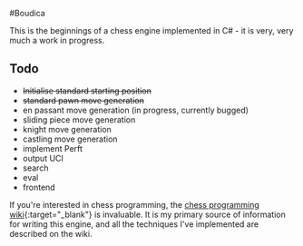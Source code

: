 #Boudica

This is the beginnings of a chess engine implemented in C# - it is very, very much a work in progress.

## Todo
- ~~Initialise standard starting position~~
- ~~standard pawn move generation~~
- en passant move generation (in progress, currently bugged)
- sliding piece move generation
- knight move generation
- castling move generation
- implement Perft
- output UCI
- search
- eval
- frontend

If you're interested in chess programming, the [chess programming wiki](https://www.chessprogramming.org/Main_Page){:target="_blank"}
is invaluable. It is my primary source of information for writing this engine, and all the techniques I've implemented
are described on the wiki.
